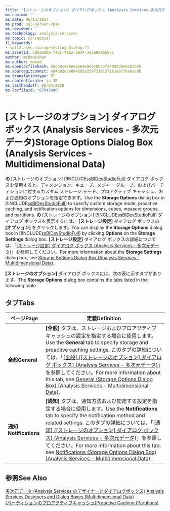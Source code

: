 ```yaml
---
title: '[ストレージのオプション] ダイアログボックス (Analysis Services-多次元データ) |Microsoft Docs'
ms.custom: ''
ms.date: 06/13/2017
ms.prod: sql-server-2014
ms.reviewer: ''
ms.technology: analysis-services
ms.topic: conceptual
f1_keywords:
- sql12.asvs.storagesettingsdialog.f1
ms.assetid: 58b26088-f4b1-4962-b824-3e360e955671
author: minewiskan
ms.author: owend
ms.openlocfilehash: 5bcb8c42be62264e9d4c0b43f84055d9e62d2b50
ms.sourcegitcommit: ad4d92dce894592a259721a1571b1d8736abacdb
ms.translationtype: MT
ms.contentlocale: ja-JP
ms.lasthandoff: 08/04/2020
ms.locfileid: "87643496"
---
```

# <a name="storage-options-dialog-box-analysis-services---multidimensional-data"></a><span data-ttu-id="c1134-102">[ストレージのオプション] ダイアログ ボックス (Analysis Services - 多次元データ)</span><span class="sxs-lookup"><span data-stu-id="c1134-102">Storage Options Dialog Box (Analysis Services - Multidimensional Data)</span></span>
  <span data-ttu-id="c1134-103">**の** [ストレージのオプション] [!INCLUDE[ssBIDevStudioFull](../includes/ssbidevstudiofull-md.md)] ダイアログ ボックスを使用すると、ディメンション、キューブ、メジャー グループ、およびパーティションに対するカスタム ストレージ モード、プロアクティブ キャッシュ、および通知のオプションを指定できます。</span><span class="sxs-lookup"><span data-stu-id="c1134-103">Use the **Storage Options** dialog box in [!INCLUDE[ssBIDevStudioFull](../includes/ssbidevstudiofull-md.md)] to specify custom storage mode, proactive caching, and notification options for dimensions, cubes, measure groups, and partitions.</span></span> <span data-ttu-id="c1134-104">**の** [ストレージのオプション] [!INCLUDE[ssBIDevStudioFull](../includes/ssbidevstudiofull-md.md)] ダイアログ ボックスを表示するには、 **[ストレージ設定]** ダイアログ ボックスの **[オプション]** をクリックします。</span><span class="sxs-lookup"><span data-stu-id="c1134-104">You can display the **Storage Options** dialog box in [!INCLUDE[ssBIDevStudioFull](../includes/ssbidevstudiofull-md.md)] by clicking **Options** on the **Storage Settings** dialog box.</span></span> <span data-ttu-id="c1134-105">**[ストレージ設定]** ダイアログ ボックスの詳細については、「[[ストレージ設定] ダイアログ ボックス (Analysis Services - 多次元データ)](storage-settings-dialog-box-analysis-services-multidimensional-data.md)」を参照してください。</span><span class="sxs-lookup"><span data-stu-id="c1134-105">For more information about the **Storage Settings** dialog box, see [Storage Settings Dialog Box &#40;Analysis Services - Multidimensional Data&#41;](storage-settings-dialog-box-analysis-services-multidimensional-data.md).</span></span>  
  
 <span data-ttu-id="c1134-106">**[ストレージのオプション]** ダイアログ ボックスには、次の表に示すタブがあります。</span><span class="sxs-lookup"><span data-stu-id="c1134-106">The **Storage Options** dialog box contains the tabs listed in the following table.</span></span>  
  
## <a name="tabs"></a><span data-ttu-id="c1134-107">タブ</span><span class="sxs-lookup"><span data-stu-id="c1134-107">Tabs</span></span>  
  
|<span data-ttu-id="c1134-108">ページ</span><span class="sxs-lookup"><span data-stu-id="c1134-108">Page</span></span>|<span data-ttu-id="c1134-109">定義</span><span class="sxs-lookup"><span data-stu-id="c1134-109">Definition</span></span>|  
|----------|----------------|  
|<span data-ttu-id="c1134-110">**全般**</span><span class="sxs-lookup"><span data-stu-id="c1134-110">**General**</span></span>|<span data-ttu-id="c1134-111">**[全般]** タブは、ストレージおよびプロアクティブ キャッシュの設定を指定する場合に使用します。</span><span class="sxs-lookup"><span data-stu-id="c1134-111">Use the **General** tab to specify storage and proactive caching settings.</span></span> <span data-ttu-id="c1134-112">このタブの詳細については、「[[全般] ([ストレージのオプション] ダイアログ ボックス) (Analysis Services - 多次元データ)](general-storage-options-dialog-box-analysis-services-multidimensional-data.md)」を参照してください。</span><span class="sxs-lookup"><span data-stu-id="c1134-112">For more information about this tab, see [General &#40;Storage Options Dialog Box&#41; &#40;Analysis Services - Multidimensional Data&#41;](general-storage-options-dialog-box-analysis-services-multidimensional-data.md).</span></span>|  
|<span data-ttu-id="c1134-113">**通知**</span><span class="sxs-lookup"><span data-stu-id="c1134-113">**Notifications**</span></span>|<span data-ttu-id="c1134-114">**[通知]** タブは、通知方法および関連する設定を指定する場合に使用します。</span><span class="sxs-lookup"><span data-stu-id="c1134-114">Use the **Notifications** tab to specify the notification method and related settings.</span></span> <span data-ttu-id="c1134-115">このタブの詳細については、「[[通知] ([ストレージのオプション] ダイアログ ボックス) (Analysis Services - 多次元データ)](notifications-storage-options-dialog-analysis-services-multidimensional-data.md)」を参照してください。</span><span class="sxs-lookup"><span data-stu-id="c1134-115">For more information about this tab, see [Notifications &#40;Storage Options Dialog Box&#41; &#40;Analysis Services - Multidimensional Data&#41;](notifications-storage-options-dialog-analysis-services-multidimensional-data.md).</span></span>|  
  
## <a name="see-also"></a><span data-ttu-id="c1134-116">参照</span><span class="sxs-lookup"><span data-stu-id="c1134-116">See Also</span></span>  
 <span data-ttu-id="c1134-117">[多次元データ &#40;Analysis Services のデザイナーとダイアログボックス&#41;](analysis-services-designers-and-dialog-boxes-multidimensional-data.md) </span><span class="sxs-lookup"><span data-stu-id="c1134-117">[Analysis Services Designers and Dialog Boxes &#40;Multidimensional Data&#41;](analysis-services-designers-and-dialog-boxes-multidimensional-data.md) </span></span>  
 [<span data-ttu-id="c1134-118">&#40;パーティションのプロアクティブキャッシュ&#41;</span><span class="sxs-lookup"><span data-stu-id="c1134-118">Proactive Caching &#40;Partitions&#41;</span></span>](multidimensional-models-olap-logical-cube-objects/partitions-proactive-caching.md)  
  
  
